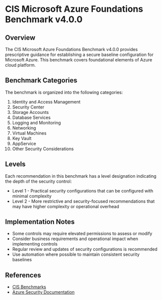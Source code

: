 # CIS Microsoft Azure Foundations Benchmark v4.0.0

## Overview
The CIS Microsoft Azure Foundations Benchmark v4.0.0 provides prescriptive guidance for establishing a secure baseline configuration for Microsoft Azure. This benchmark covers foundational elements of Azure cloud platform.

## Benchmark Categories
The benchmark is organized into the following categories:

1. Identity and Access Management
2. Security Center
3. Storage Accounts
4. Database Services
5. Logging and Monitoring
6. Networking
7. Virtual Machines
8. Key Vault
9. AppService
10. Other Security Considerations

## Levels
Each recommendation in this benchmark has a level designation indicating the depth of the security control:

- Level 1 - Practical security configurations that can be configured with minimal complexity
- Level 2 - More restrictive and security-focused recommendations that may have higher complexity or operational overhead

## Implementation Notes
- Some controls may require elevated permissions to assess or modify
- Consider business requirements and operational impact when implementing controls
- Regular review and updates of security configurations is recommended
- Use automation where possible to maintain consistent security baselines

## References
- [CIS Benchmarks](https://www.cisecurity.org/benchmark/azure)
- [Azure Security Documentation](https://docs.microsoft.com/en-us/azure/security/) 